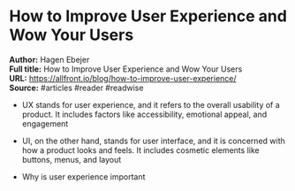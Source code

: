 # How to Improve User Experience and Wow Your Users

**Author:** Hagen Ebejer  
**Full title:** How to Improve User Experience and Wow Your Users  
**URL:** https://allfront.io/blog/how-to-improve-user-experience/  
**Source:** #articles #reader #readwise

- UX stands for user experience, and it refers to the overall usability of a product. It includes factors like accessibility, emotional appeal, and engagement 
   
- UI, on the other hand, stands for user interface, and it is concerned with how a product looks and feels. It includes cosmetic elements like buttons, menus, and layout 
   
- Why is user experience important 
   
